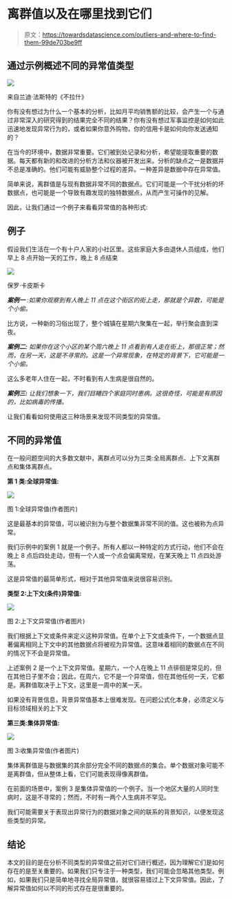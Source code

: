# 离群值以及在哪里找到它们

> 原文：<https://towardsdatascience.com/outliers-and-where-to-find-them-99de703be9ff>

## 通过示例概述不同的异常值类型

![](img/735b8bd6f9b5a4baba95717f1d4df807.png)

来自兰迪·法斯特的《不拉什》

你有没有想过为什么一个基本的分析，比如月平均销售额的比较，会产生一个与通过非常深入的研究得到的结果完全不同的结果？你有没有想过军事监控是如何如此迅速地发现异常行为的，或者如果你意外购物，你的信用卡是如何向你发送通知的？

在当今的环境中，数据非常重要。它们被到处记录和分析，希望能提取重要的数据。每天都有新的和改进的分析方法和仪器被开发出来。分析的缺点之一是数据并不总是准确的。他们可能有威胁整个过程的差异。一种差异是数据中存在异常值。

简单来说，离群值是与现有数据非常不同的数据点。它们可能是一个干扰分析的坏数据点，也可能是一个导致有趣发现的独特数据点，从而产生可操作的见解。

因此，让我们通过一个例子来看看异常值的各种形式:

## 例子

假设我们生活在一个有十户人家的小社区里。这些家庭大多由退休人员组成，他们早上 8 点开始一天的工作，晚上 8 点结束

![](img/7c8fbecbc82ffffe44178736225bd12d.png)

保罗·卡皮斯卡

***案例一*** *:如果你观察到有人晚上 11 点在这个街区的街上走，那就是个异数，可能是个小偷。*

比方说，一种新的习俗出现了，整个城镇在星期六聚集在一起，举行聚会直到深夜。

***案例二:*** *如果你在这个小区的某个周六晚上 11 点看到有人走在街上，那很正常；然而，在另一天，这是不寻常的。这是一个异常现象，在特定的背景下，它可能是一个小偷。*

这么多老年人住在一起，不时看到有人生病是很自然的。

***案例三:*** *让我们想象一下，我们目睹四个家庭同时患病。这很奇怪，可能是有原因的，比如病毒的传播。*

让我们看看如何使用这三种场景来发现不同类型的异常值。

## 不同的异常值

在一般问题空间的大多数文献中，离群点可以分为三类:全局离群点、上下文离群点和集体离群点。

**第 1 类:全球异常值:**

![](img/49b332be0c8e4d12d753b61b404513f6.png)

图 1:全球异常值(作者图片)

这是最基本的异常值，可以被识别为与整个数据集非常不同的值。这也被称为点异常。

我们示例中的案例 1 就是一个例子。所有人都以一种特定的方式行动，他们不会在晚上 8 点后四处走动，但有一个人或一个点会偏离常规，在某天晚上 11 点四处游荡。

这是异常值的最简单形式，相对于其他异常值来说很容易识别。

**类型 2:上下文(条件)异常值:**

![](img/27c05c2a5b0a636d40d9e501df16c85b.png)

图 2:上下文异常值(作者图片)

我们根据上下文或条件来定义这种异常值。在单个上下文或条件下，一个数据点显著偏离相同上下文中的其他数据点将被视为异常值。这意味着相同的数据点在不同的情况下不会是异常值。

上述案例 2 是一个上下文异常值。星期六，一个人在晚上 11 点徘徊是常见的，但在其他日子里不会；因此，在周六，它不是一个异常值，但在其他任何一天，它都是。离群值取决于上下文，这里是一周中的某一天。

如果没有背景信息，背景异常值基本上很难发现。在问题公式化本身，必须定义与目标领域相关的上下文

**第三类:集体异常值:**

![](img/436b240bdcb8401cdb175c451a2aa45c.png)

图 3:收集异常值(作者图片)

集体离群值是与数据集的其余部分完全不同的数据点的集合。单个数据对象可能不是离群值，但从整体上看，它们可能表现得像离群值。

在前面的场景中，案例 3 是集体异常值的一个例子。当一个地区大量的人同时生病时，这是不寻常的；然而，不时有一两个人生病并不罕见。

我们可能需要关于表现出异常行为的数据对象之间的联系的背景知识，以便发现这些类型的异常。

## 结论

本文的目的是在分析不同类型的异常值之前对它们进行概述，因为理解它们是如何存在的是至关重要的。如果我们只专注于一种类型，我们可能会忽略其他类型。例如，如果我们只是简单地寻找全局异常值，就很容易错过上下文异常值。因此，了解异常值如何以不同的形式存在是很重要的。